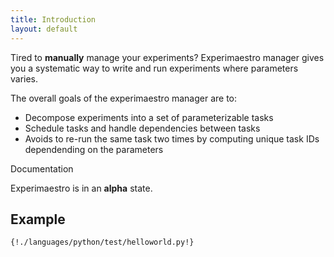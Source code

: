 ```yaml
---
title: Introduction
layout: default
---
```


Tired to **manually** manage your experiments? Experimaestro manager
gives you a systematic way to write and run experiments where parameters varies.

The overall goals of the experimaestro manager are to:

* Decompose experiments into a set of parameterizable tasks
* Schedule tasks and handle dependencies between tasks
* Avoids to re-run the same task two times by computing unique task IDs dependending on the parameters

Documentation 

Experimaestro is in an **alpha** state.

## Example

```
{!./languages/python/test/helloworld.py!}
```

